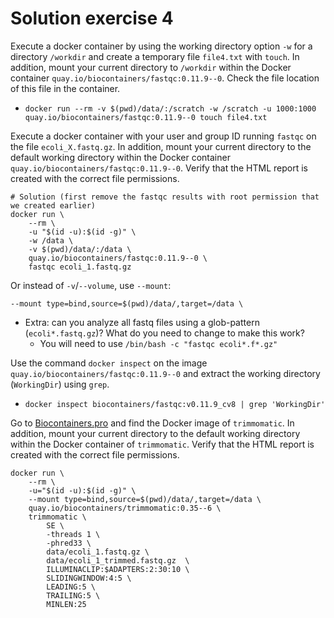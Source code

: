 # Solution exercise 4

Execute a docker container by using the working directory option `-w` for a directory `/workdir` and create a temporary file `file4.txt` with `touch`. In addition, mount your current directory to `/workdir` within the Docker container `quay.io/biocontainers/fastqc:0.11.9--0`. Check the file location of this file in the container.
 - `docker run --rm -v $(pwd)/data/:/scratch -w /scratch -u 1000:1000 quay.io/biocontainers/fastqc:0.11.9--0 touch file4.txt`



Execute a docker container with your user and group ID running `fastqc` on the file `ecoli_X.fastq.gz`. In addition, mount your current directory to the default working directory within the Docker container `quay.io/biocontainers/fastqc:0.11.9--0`. Verify that the HTML report is created with the correct file permissions.

```     
# Solution (first remove the fastqc results with root permission that we created earlier)
docker run \
    --rm \
    -u "$(id -u):$(id -g)" \
    -w /data \
    -v $(pwd)/data/:/data \
    quay.io/biocontainers/fastqc:0.11.9--0 \
    fastqc ecoli_1.fastq.gz
```
Or instead of `-v`/`--volume`, use `--mount`:
```
--mount type=bind,source=$(pwd)/data/,target=/data \
```

 - Extra: can you analyze all fastq files using a glob-pattern (`ecoli*.fastq.gz`)? What do you need to change to make this work? 
    - You will need to use `/bin/bash -c "fastqc ecoli*.f*.gz"`

Use the command `docker inspect` on the image `quay.io/biocontainers/fastqc:0.11.9--0` and extract the working directory (`WorkingDir`) using `grep`.
 - `docker inspect biocontainers/fastqc:v0.11.9_cv8 | grep 'WorkingDir'`

Go to [Biocontainers.pro](https://biocontainers.pro/) and find the Docker image of `trimmomatic`. In addition, mount your current directory to the default working directory within the Docker container of `trimmomatic`. Verify that the HTML report is created with the correct file permissions.

```
docker run \
    --rm \
    -u="$(id -u):$(id -g)" \
    --mount type=bind,source=$(pwd)/data/,target=/data \
    quay.io/biocontainers/trimmomatic:0.35--6 \
    trimmomatic \
        SE \
        -threads 1 \
        -phred33 \
        data/ecoli_1.fastq.gz \
        data/ecoli_1_trimmed.fastq.gz  \
        ILLUMINACLIP:$ADAPTERS:2:30:10 \
        SLIDINGWINDOW:4:5 \
        LEADING:5 \
        TRAILING:5 \
        MINLEN:25
```
